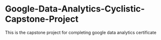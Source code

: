 # Google-Data-Analytics-Cyclistic-Capstone-Project
This is the capstone project for completing google data analytics certificate
